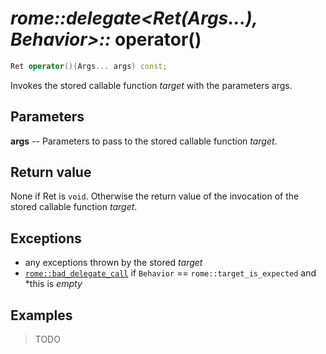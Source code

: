 # _rome::delegate<Ret(Args...), Behavior>::_ **operator()**

```cpp
Ret operator()(Args... args) const;
```

Invokes the stored callable function _target_ with the parameters args.

## Parameters

**args** -- Parameters to pass to the stored callable function _target_.

## Return value

None if Ret is `void`. Otherwise the return value of the invocation of the stored callable function _target_.

## Exceptions

- any exceptions thrown by the stored _target_
- [`rome::bad_delegate_call`](../bad_delegate_call.md) if `Behavior` == `rome::target_is_expected` and \*this is _empty_

## Examples

> TODO
